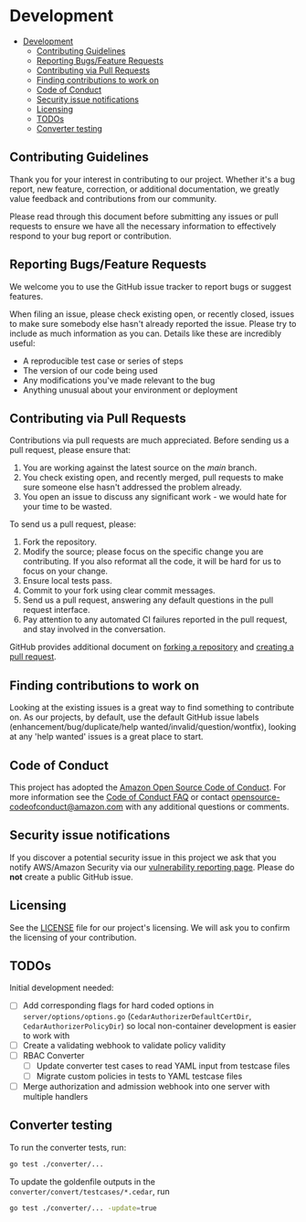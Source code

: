 # Development

- [Development](#development)
  - [Contributing Guidelines](#contributing-guidelines)
  - [Reporting Bugs/Feature Requests](#reporting-bugsfeature-requests)
  - [Contributing via Pull Requests](#contributing-via-pull-requests)
  - [Finding contributions to work on](#finding-contributions-to-work-on)
  - [Code of Conduct](#code-of-conduct)
  - [Security issue notifications](#security-issue-notifications)
  - [Licensing](#licensing)
  - [TODOs](#todos)
  - [Converter testing](#converter-testing)

## Contributing Guidelines

Thank you for your interest in contributing to our project. Whether it's a bug report, new feature, correction, or additional
documentation, we greatly value feedback and contributions from our community.

Please read through this document before submitting any issues or pull requests to ensure we have all the necessary
information to effectively respond to your bug report or contribution.

## Reporting Bugs/Feature Requests

We welcome you to use the GitHub issue tracker to report bugs or suggest features.

When filing an issue, please check existing open, or recently closed, issues to make sure somebody else hasn't already
reported the issue. Please try to include as much information as you can. Details like these are incredibly useful:

* A reproducible test case or series of steps
* The version of our code being used
* Any modifications you've made relevant to the bug
* Anything unusual about your environment or deployment


## Contributing via Pull Requests
Contributions via pull requests are much appreciated. Before sending us a pull request, please ensure that:

1. You are working against the latest source on the *main* branch.
2. You check existing open, and recently merged, pull requests to make sure someone else hasn't addressed the problem already.
3. You open an issue to discuss any significant work - we would hate for your time to be wasted.

To send us a pull request, please:

1. Fork the repository.
2. Modify the source; please focus on the specific change you are contributing. If you also reformat all the code, it will be hard for us to focus on your change.
3. Ensure local tests pass.
4. Commit to your fork using clear commit messages.
5. Send us a pull request, answering any default questions in the pull request interface.
6. Pay attention to any automated CI failures reported in the pull request, and stay involved in the conversation.

GitHub provides additional document on [forking a repository](https://help.github.com/articles/fork-a-repo/) and
[creating a pull request](https://help.github.com/articles/creating-a-pull-request/).


## Finding contributions to work on
Looking at the existing issues is a great way to find something to contribute on. As our projects, by default, use the default GitHub issue labels (enhancement/bug/duplicate/help wanted/invalid/question/wontfix), looking at any 'help wanted' issues is a great place to start.


## Code of Conduct
This project has adopted the [Amazon Open Source Code of Conduct](https://aws.github.io/code-of-conduct).
For more information see the [Code of Conduct FAQ](https://aws.github.io/code-of-conduct-faq) or contact
opensource-codeofconduct@amazon.com with any additional questions or comments.


## Security issue notifications
If you discover a potential security issue in this project we ask that you notify AWS/Amazon Security via our [vulnerability reporting page](http://aws.amazon.com/security/vulnerability-reporting/). Please do **not** create a public GitHub issue.

## Licensing

See the [LICENSE](LICENSE) file for our project's licensing. We will ask you to confirm the licensing of your contribution.

## TODOs

Initial development needed:
- [ ] Add corresponding flags for hard coded options in `server/options/options.go` (`CedarAuthorizerDefaultCertDir`, `CedarAuthorizerPolicyDir`) so local non-container development is easier to work with
- [ ] Create a validating webhook to validate policy validity
- [ ] RBAC Converter
  - [ ] Update converter test cases to read YAML input from testcase files
  - [ ] Migrate custom policies in tests to YAML testcase files
- [ ] Merge authorization and admission webhook into one server with multiple handlers

## Converter testing

To run the converter tests, run:
```sh
go test ./converter/...
```

To update the goldenfile outputs in the `converter/convert/testcases/*.cedar`, run
```sh
go test ./converter/... -update=true
```
